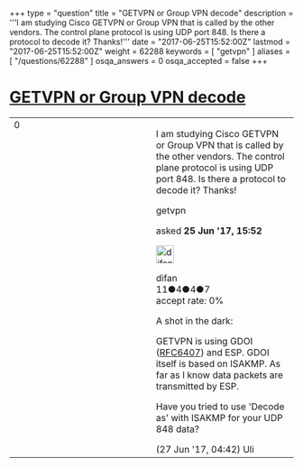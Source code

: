 +++
type = "question"
title = "GETVPN or Group VPN decode"
description = '''I am studying Cisco GETVPN or Group VPN that is called by the other vendors. The control plane protocol is using UDP port 848. Is there a protocol to decode it? Thanks!'''
date = "2017-06-25T15:52:00Z"
lastmod = "2017-06-25T15:52:00Z"
weight = 62288
keywords = [ "getvpn" ]
aliases = [ "/questions/62288" ]
osqa_answers = 0
osqa_accepted = false
+++

<div class="headNormal">

# [GETVPN or Group VPN decode](/questions/62288/getvpn-or-group-vpn-decode)

</div>

<div id="main-body">

<div id="askform">

<table id="question-table" style="width:100%;"><colgroup><col style="width: 50%" /><col style="width: 50%" /></colgroup><tbody><tr class="odd"><td style="width: 30px; vertical-align: top"><div class="vote-buttons"><div id="post-62288-score" class="post-score" title="current number of votes">0</div><div id="favorite-count" class="favorite-count"></div></div></td><td><div id="item-right"><div class="question-body"><p>I am studying Cisco GETVPN or Group VPN that is called by the other vendors. The control plane protocol is using UDP port 848. Is there a protocol to decode it? Thanks!</p></div><div id="question-tags" class="tags-container tags">getvpn</div><div id="question-controls" class="post-controls"></div><div class="post-update-info-container"><div class="post-update-info post-update-info-user"><p>asked <strong>25 Jun '17, 15:52</strong></p><img src="https://secure.gravatar.com/avatar/08a7db94810c538eed59c44ad2601ae9?s=32&amp;d=identicon&amp;r=g" class="gravatar" width="32" height="32" alt="difan&#39;s gravatar image" /><p>difan<br />
<span class="score" title="11 reputation points">11</span><span title="4 badges"><span class="badge1">●</span><span class="badgecount">4</span></span><span title="4 badges"><span class="silver">●</span><span class="badgecount">4</span></span><span title="7 badges"><span class="bronze">●</span><span class="badgecount">7</span></span><br />
<span class="accept_rate" title="Rate of the user&#39;s accepted answers">accept rate:</span> <span title="difan has no accepted answers">0%</span></p></div></div><div id="comments-container-62288" class="comments-container"><span id="62328"></span><div id="comment-62328" class="comment"><div id="post-62328-score" class="comment-score"></div><div class="comment-text"><p>A shot in the dark:</p><p>GETVPN is using GDOI (<a href="https://tools.ietf.org/html/rfc6407">RFC6407</a>) and ESP. GDOI itself is based on ISAKMP. As far as I know data packets are transmitted by ESP.</p><p>Have you tried to use 'Decode as' with ISAKMP for your UDP 848 data?</p></div><div id="comment-62328-info" class="comment-info"><span class="comment-age">(27 Jun '17, 04:42)</span> Uli</div></div></div><div id="comment-tools-62288" class="comment-tools"></div><div class="clear"></div><div id="comment-62288-form-container" class="comment-form-container"></div><div class="clear"></div></div></td></tr></tbody></table>

</div>

</div>

